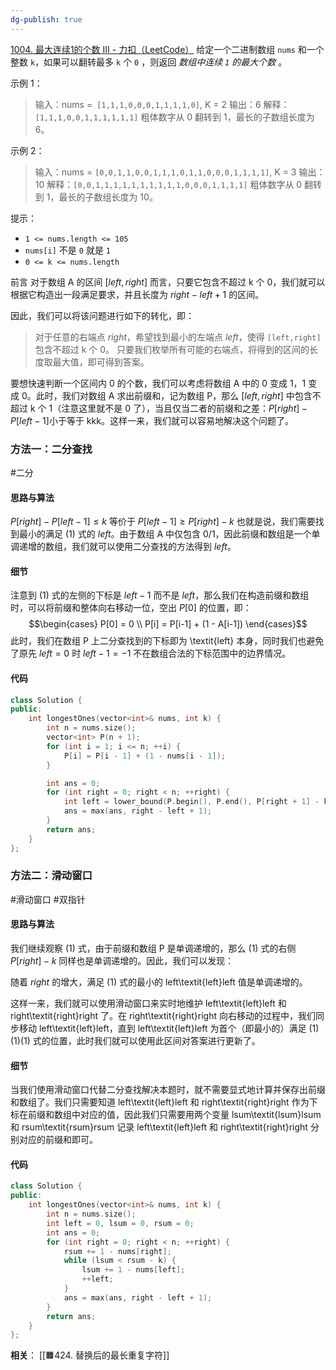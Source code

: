 ```yaml
---
dg-publish: true
---
```

[1004. 最大连续1的个数 III - 力扣（LeetCode）](https://leetcode.cn/problems/max-consecutive-ones-iii/description/)
给定一个二进制数组 `nums` 和一个整数 `k`，如果可以翻转最多 `k` 个 `0` ，则返回 _数组中连续 `1` 的最大个数_ 。

示例 1：
> 输入：nums =` [1,1,1,0,0,0,1,1,1,1,0]`, K = 2
> 输出：6
> 解释：`[1,1,1,0,0,1,1,1,1,1,1]`
> 粗体数字从 0 翻转到 1，最长的子数组长度为 6。

示例 2：
> 输入：nums = `[0,0,1,1,0,0,1,1,1,0,1,1,0,0,0,1,1,1,1]`, K = 3
> 输出：10
> 解释：`[0,0,1,1,1,1,1,1,1,1,1,1,0,0,0,1,1,1,1]`
> 粗体数字从 0 翻转到 1，最长的子数组长度为 10。

提示：
- `1 <= nums.length <= 105`
- `nums[i]` 不是 `0` 就是 `1`
- `0 <= k <= nums.length`

前言
对于数组 A 的区间 $[\textit{left}, \textit{right}]$ 而言，只要它包含不超过 k 个 0，我们就可以根据它构造出一段满足要求，并且长度为 $\textit{right} - \textit{left} + 1$ 的区间。

因此，我们可以将该问题进行如下的转化，即：

> 对于任意的右端点 $\textit{right}$，希望找到最小的左端点 $\textit{left}$，使得 `[left,right]` 包含不超过 k 个 0。
> 只要我们枚举所有可能的右端点，将得到的区间的长度取最大值，即可得到答案。

要想快速判断一个区间内 0 的个数，我们可以考虑将数组 A 中的 0 变成 1，1 变成 0。此时，我们对数组 A 求出前缀和，记为数组 P，那么 $[\textit{left}, \textit{right}]$ 中包含不超过 k 个 1（注意这里就不是 0 了），当且仅当二者的前缀和之差：$P[\textit{right}] - P[\textit{left} - 1]$小于等于 kkk。这样一来，我们就可以容易地解决这个问题了。

### 方法一：二分查找
#二分 
#### 思路与算法

$P[\textit{right}] - P[\textit{left} - 1] \leq k$
等价于
$P[\textit{left} - 1] \geq P[\textit{right}] - k \tag{1}$
也就是说，我们需要找到最小的满足 (1) 式的 $\textit{left}$。由于数组 A 中仅包含 0/1，因此前缀和数组是一个单调递增的数组，我们就可以使用二分查找的方法得到 $\textit{left}$。

#### 细节

注意到 (1) 式的左侧的下标是 $\textit{left}-1$ 而不是 $\textit{left}$，那么我们在构造前缀和数组时，可以将前缀和整体向右移动一位，空出 $P[0]$ 的位置，即：
$$\begin{cases} P[0] = 0 \\ P[i] = P[i-1] + (1 - A[i-1]) \end{cases}$$
此时，我们在数组 P 上二分查找到的下标即为 \textit{left} 本身，同时我们也避免了原先 $\textit{left}=0$ 时 $\textit{left}-1=-1$ 不在数组合法的下标范围中的边界情况。

#### 代码

```Cpp
class Solution {
public:
    int longestOnes(vector<int>& nums, int k) {
        int n = nums.size();
        vector<int> P(n + 1);
        for (int i = 1; i <= n; ++i) {
            P[i] = P[i - 1] + (1 - nums[i - 1]);
        }

        int ans = 0;
        for (int right = 0; right < n; ++right) {
            int left = lower_bound(P.begin(), P.end(), P[right + 1] - k) - P.begin();
            ans = max(ans, right - left + 1);
        }
        return ans;
    }
};
```

### 方法二：滑动窗口
#滑动窗口 #双指针 
#### 思路与算法

我们继续观察 (1) 式，由于前缀和数组 P 是单调递增的，那么 (1) 式的右侧 $P[\textit{right}] - k$ 同样也是单调递增的。因此，我们可以发现：

随着 $\textit{right}$ 的增大，满足 (1) 式的最小的 left\textit{left}left 值是单调递增的。

这样一来，我们就可以使用滑动窗口来实时地维护 left\textit{left}left 和 right\textit{right}right 了。在 right\textit{right}right 向右移动的过程中，我们同步移动 left\textit{left}left，直到 left\textit{left}left 为首个（即最小的）满足 (1)(1)(1) 式的位置，此时我们就可以使用此区间对答案进行更新了。
#### 细节

当我们使用滑动窗口代替二分查找解决本题时，就不需要显式地计算并保存出前缀和数组了。我们只需要知道 left\textit{left}left 和 right\textit{right}right 作为下标在前缀和数组中对应的值，因此我们只需要用两个变量 lsum\textit{lsum}lsum 和 rsum\textit{rsum}rsum 记录 left\textit{left}left 和 right\textit{right}right 分别对应的前缀和即可。

#### 代码

```cpp
class Solution {
public:
    int longestOnes(vector<int>& nums, int k) {
        int n = nums.size();
        int left = 0, lsum = 0, rsum = 0;
        int ans = 0;
        for (int right = 0; right < n; ++right) {
            rsum += 1 - nums[right];
            while (lsum < rsum - k) {
                lsum += 1 - nums[left];
                ++left;
            }
            ans = max(ans, right - left + 1);
        }
        return ans;
    }
};
```

**相关**：
[[🟧424. 替换后的最长重复字符]]